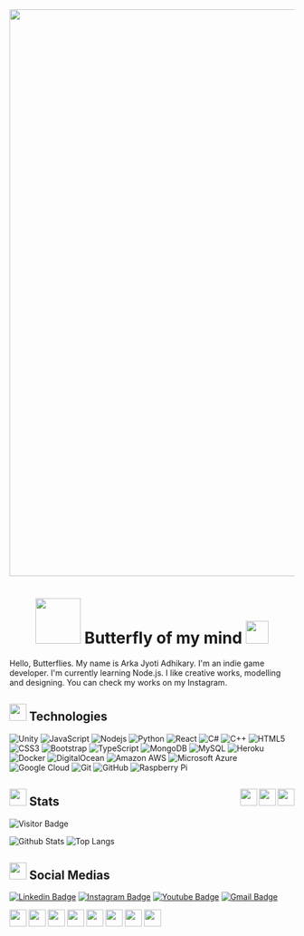 <div class="container">
	<img src="https://media.giphy.com/media/Vn5t5UhLoqByw/giphy.gif" width="1000px">
    	<h1 align="center"><img src="https://media.giphy.com/media/88jkqdNPMSXJv8OLcy/giphy.gif" width="80px"> Butterfly of my mind 
	<img src="https://media.giphy.com/media/RH8445m162t13Gadzf/giphy.gif" width="40px"></h1>
</div>
Hello, Butterflies.
	My name is Arka Jyoti Adhikary. I'm an indie game developer. I'm currently learning Node.js. I like creative works, modelling and designing.
You can check my works on my Instagram.

  
## <img src="https://media.giphy.com/media/mEggiKAI8llUpjgFKE/giphy.gif" width="30px"> Technologies      

![Unity](https://img.shields.io/badge/-Unity%20-C51A4A?style=flat-square&logo=unity)
![JavaScript](https://img.shields.io/badge/-JavaScript-black?style=flat-square&logo=javascript)
![Nodejs](https://img.shields.io/badge/-Nodejs-black?style=flat-square&logo=Node.js)
![Python](https://img.shields.io/badge/-Python-black?style=flat-square&logo=Python)
![React](https://img.shields.io/badge/-React-black?style=flat-square&logo=react)
![C#](https://img.shields.io/badge/-C#-black?style=flat-square&logo=c#)
![C++](https://img.shields.io/badge/-C++-00599C?style=flat-square&logo=c)
![HTML5](https://img.shields.io/badge/-HTML5-E34F26?style=flat-square&logo=html5&logoColor=white)
![CSS3](https://img.shields.io/badge/-CSS3-1572B6?style=flat-square&logo=css3)
![Bootstrap](https://img.shields.io/badge/-Bootstrap-563D7C?style=flat-square&logo=bootstrap)
![TypeScript](https://img.shields.io/badge/-TypeScript-007ACC?style=flat-square&logo=typescript)
![MongoDB](https://img.shields.io/badge/-MongoDB-black?style=flat-square&logo=mongodb)
![MySQL](https://img.shields.io/badge/-MySQL-black?style=flat-square&logo=mysql)
![Heroku](https://img.shields.io/badge/-Heroku-430098?style=flat-square&logo=heroku)
![Docker](https://img.shields.io/badge/-Docker-black?style=flat-square&logo=docker)
![DigitalOcean](https://img.shields.io/badge/-Digital%20Ocean-darkblue?style=flat-square&logo=digitalocean)
![Amazon AWS](https://img.shields.io/badge/Amazon%20AWS-232F3E?style=flat-square&logo=amazon-aws)
![Microsoft Azure](https://img.shields.io/badge/Microsoft%20Azure-232F7E?style=flat-square&logo=microsoft-azure)
![Google Cloud](https://img.shields.io/badge/Google%20Cloud-black?style=flat-square&logo=google-cloud)
![Git](https://img.shields.io/badge/-Git-black?style=flat-square&logo=git)
![GitHub](https://img.shields.io/badge/-GitHub-181717?style=flat-square&logo=github)
![Raspberry Pi](https://img.shields.io/badge/-Raspberry%20Pi-C51A4A?style=flat-square&logo=raspberry-pi)



## <img src="https://media.giphy.com/media/J5q3QN5lHoEmAXQUXi/giphy.gif" width="30px"> Stats <img src="https://media.giphy.com/media/ZdaBPJhsR0SPfkkScu/giphy.gif" width="30px" align ="right"><img src="https://media.giphy.com/media/J5q3QN5lHoEmAXQUXi/giphy.gif" width="30px" align ="right"><img src="https://media.giphy.com/media/mEggiKAI8llUpjgFKE/giphy.gif" width="30px" align ="right">

![Visitor Badge](https://visitor-badge.laobi.icu/badge?page_id=arkajyotiadhikary)

![Github Stats](https://github-readme-stats.vercel.app/api?username=arkajyotiadhikary&count_private=true&show_icons=true&include_all_commits=true)
![Top Langs](https://github-readme-stats.vercel.app/api/top-langs/?username=arkajyotiadhikary&hide=TeX&layout=compact)


## <img src="https://media.giphy.com/media/ZdaBPJhsR0SPfkkScu/giphy.gif" width="30px"> Social Medias

[![Linkedin Badge](https://img.shields.io/badge/-arkajyotiadhikary-blue?style=flat-square&logo=Linkedin&logoColor=white&link=https://www.linkedin.com/in/arka-jyoti-a-5332b6196/)](https://www.linkedin.com/in/arka-jyoti-a-5332b6196/)
[![Instagram Badge](https://img.shields.io/badge/-butterflyofmymind-purple?style=flat-square&logo=instagram&logoColor=white&link=https://instagram.com/arkajyotiadhikary/)](https://instagram.com/arkajyotiadhikary)
[![Youtube Badge](https://img.shields.io/badge/-arkajyotiadhikary-black?style=flat-square&logo=youtube&logoColor=white&link=https://www.youtube.com/channel/UCL9N71eL8rPLL11G_jkWFEw)](https://www.youtube.com/channel/UCL9N71eL8rPLL11G_jkWFEw)
[![Gmail Badge](https://img.shields.io/badge/-arkajyotiadhikary15@gmail.com-c14438?style=flat-square&logo=Gmail&logoColor=white&link=arkajyotiadhikary15@gmail@gmail.com)](mailto:arkajyotiadhikary15@gmail@gmail.com)

<div>
	<img src="https://media.giphy.com/media/ZdaBPJhsR0SPfkkScu/giphy.gif" width="30px">
	<img src="https://media.giphy.com/media/J5q3QN5lHoEmAXQUXi/giphy.gif" width="30px">
	<img src="https://media.giphy.com/media/mEggiKAI8llUpjgFKE/giphy.gif" width="30px">
	<img src="https://media.giphy.com/media/ZdaBPJhsR0SPfkkScu/giphy.gif" width="30px">
	<img src="https://media.giphy.com/media/J5q3QN5lHoEmAXQUXi/giphy.gif" width="30px">
	<img src="https://media.giphy.com/media/mEggiKAI8llUpjgFKE/giphy.gif" width="30px">
	<img src="https://media.giphy.com/media/J5q3QN5lHoEmAXQUXi/giphy.gif" width="30px">
	<img src="https://media.giphy.com/media/mEggiKAI8llUpjgFKE/giphy.gif" width="30px">

</div>
